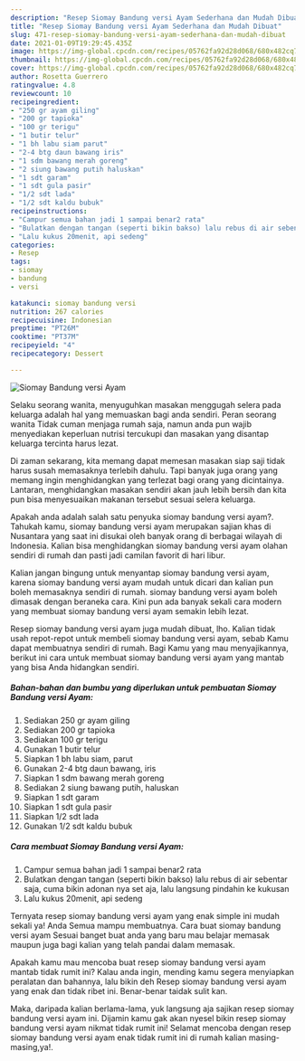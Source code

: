 ```yaml
---
description: "Resep Siomay Bandung versi Ayam Sederhana dan Mudah Dibuat"
title: "Resep Siomay Bandung versi Ayam Sederhana dan Mudah Dibuat"
slug: 471-resep-siomay-bandung-versi-ayam-sederhana-dan-mudah-dibuat
date: 2021-01-09T19:29:45.435Z
image: https://img-global.cpcdn.com/recipes/05762fa92d28d068/680x482cq70/siomay-bandung-versi-ayam-foto-resep-utama.jpg
thumbnail: https://img-global.cpcdn.com/recipes/05762fa92d28d068/680x482cq70/siomay-bandung-versi-ayam-foto-resep-utama.jpg
cover: https://img-global.cpcdn.com/recipes/05762fa92d28d068/680x482cq70/siomay-bandung-versi-ayam-foto-resep-utama.jpg
author: Rosetta Guerrero
ratingvalue: 4.8
reviewcount: 10
recipeingredient:
- "250 gr ayam giling"
- "200 gr tapioka"
- "100 gr terigu"
- "1 butir telur"
- "1 bh labu siam parut"
- "2-4 btg daun bawang iris"
- "1 sdm bawang merah goreng"
- "2 siung bawang putih haluskan"
- "1 sdt garam"
- "1 sdt gula pasir"
- "1/2 sdt lada"
- "1/2 sdt kaldu bubuk"
recipeinstructions:
- "Campur semua bahan jadi 1 sampai benar2 rata"
- "Bulatkan dengan tangan (seperti bikin bakso) lalu rebus di air sebentar saja, cuma bikin adonan nya set aja, lalu langsung pindahin ke kukusan"
- "Lalu kukus 20menit, api sedeng"
categories:
- Resep
tags:
- siomay
- bandung
- versi

katakunci: siomay bandung versi 
nutrition: 267 calories
recipecuisine: Indonesian
preptime: "PT26M"
cooktime: "PT37M"
recipeyield: "4"
recipecategory: Dessert

---
```



![Siomay Bandung versi Ayam](https://img-global.cpcdn.com/recipes/05762fa92d28d068/680x482cq70/siomay-bandung-versi-ayam-foto-resep-utama.jpg)

Selaku seorang wanita, menyuguhkan masakan menggugah selera pada keluarga adalah hal yang memuaskan bagi anda sendiri. Peran seorang  wanita Tidak cuman menjaga rumah saja, namun anda pun wajib menyediakan keperluan nutrisi tercukupi dan masakan yang disantap keluarga tercinta harus lezat.

Di zaman  sekarang, kita memang dapat memesan masakan siap saji tidak harus susah memasaknya terlebih dahulu. Tapi banyak juga orang yang memang ingin menghidangkan yang terlezat bagi orang yang dicintainya. Lantaran, menghidangkan masakan sendiri akan jauh lebih bersih dan kita pun bisa menyesuaikan makanan tersebut sesuai selera keluarga. 



Apakah anda adalah salah satu penyuka siomay bandung versi ayam?. Tahukah kamu, siomay bandung versi ayam merupakan sajian khas di Nusantara yang saat ini disukai oleh banyak orang di berbagai wilayah di Indonesia. Kalian bisa menghidangkan siomay bandung versi ayam olahan sendiri di rumah dan pasti jadi camilan favorit di hari libur.

Kalian jangan bingung untuk menyantap siomay bandung versi ayam, karena siomay bandung versi ayam mudah untuk dicari dan kalian pun boleh memasaknya sendiri di rumah. siomay bandung versi ayam boleh dimasak dengan beraneka cara. Kini pun ada banyak sekali cara modern yang membuat siomay bandung versi ayam semakin lebih lezat.

Resep siomay bandung versi ayam juga mudah dibuat, lho. Kalian tidak usah repot-repot untuk membeli siomay bandung versi ayam, sebab Kamu dapat membuatnya sendiri di rumah. Bagi Kamu yang mau menyajikannya, berikut ini cara untuk membuat siomay bandung versi ayam yang mantab yang bisa Anda hidangkan sendiri.

<!--inarticleads1-->

##### Bahan-bahan dan bumbu yang diperlukan untuk pembuatan Siomay Bandung versi Ayam:

1. Sediakan 250 gr ayam giling
1. Sediakan 200 gr tapioka
1. Sediakan 100 gr terigu
1. Gunakan 1 butir telur
1. Siapkan 1 bh labu siam, parut
1. Gunakan 2-4 btg daun bawang, iris
1. Siapkan 1 sdm bawang merah goreng
1. Sediakan 2 siung bawang putih, haluskan
1. Siapkan 1 sdt garam
1. Siapkan 1 sdt gula pasir
1. Siapkan 1/2 sdt lada
1. Gunakan 1/2 sdt kaldu bubuk




<!--inarticleads2-->

##### Cara membuat Siomay Bandung versi Ayam:

1. Campur semua bahan jadi 1 sampai benar2 rata
1. Bulatkan dengan tangan (seperti bikin bakso) lalu rebus di air sebentar saja, cuma bikin adonan nya set aja, lalu langsung pindahin ke kukusan
1. Lalu kukus 20menit, api sedeng




Ternyata resep siomay bandung versi ayam yang enak simple ini mudah sekali ya! Anda Semua mampu membuatnya. Cara buat siomay bandung versi ayam Sesuai banget buat anda yang baru mau belajar memasak maupun juga bagi kalian yang telah pandai dalam memasak.

Apakah kamu mau mencoba buat resep siomay bandung versi ayam mantab tidak rumit ini? Kalau anda ingin, mending kamu segera menyiapkan peralatan dan bahannya, lalu bikin deh Resep siomay bandung versi ayam yang enak dan tidak ribet ini. Benar-benar taidak sulit kan. 

Maka, daripada kalian berlama-lama, yuk langsung aja sajikan resep siomay bandung versi ayam ini. Dijamin kamu gak akan nyesel bikin resep siomay bandung versi ayam nikmat tidak rumit ini! Selamat mencoba dengan resep siomay bandung versi ayam enak tidak rumit ini di rumah kalian masing-masing,ya!.

